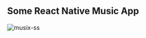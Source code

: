 ## Some React Native Music App

![musix-ss](https://user-images.githubusercontent.com/99843102/226721769-0db9cd64-37ef-45bc-a6c5-e2ec4332d688.png)

